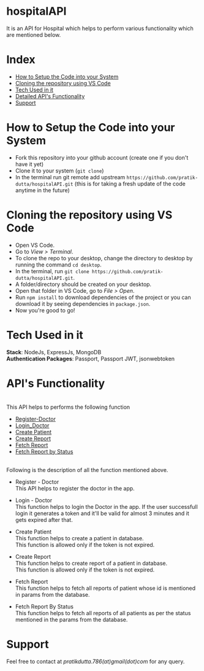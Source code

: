 # hospitalAPI


It is an API for Hospital which helps to perform various functionality which are mentioned below.<br>

# Index
<ul>
<li><a href="#1">How to Setup the Code into your System</a>
<li><a href="#2">Cloning the repository using VS Code</a>
<li><a href="#3">Tech Used in it</a>
<li><a href="#4">Detailed API's Functionality</a>
<li><a href="#5">Support</a>
</ul>

# How to Setup the Code into your System
<p id="1">
<ul>
<li> Fork this repository into your github account (create one if you don't have it yet)
<li> Clone it to your system (<code>git clone</code>)
<li> In the terminal run git remote add upstream <code>https://github.com/pratik-dutta/hospitalAPI.git</code> (this is for taking a fresh update of the code anytime in the future)
</ul>

# Cloning the repository using VS Code
<p id="2">
<ul >
<li> Open VS Code.
<li> Go to <i>View > Terminal</i>.
<li> To clone the repo to your desktop, change the directory to desktop by running the command <code>cd desktop</code>.
<li> In the terminal, run <code>git clone https://github.com/pratik-dutta/hospitalAPI.git</code>.
<li> A folder/directory should be created on your desktop.
<li> Open that folder in VS Code, go to <i>File > Open</i>.
<li> Run <code>npm install</code> to download dependencies of the project or you can download it by seeing dependencies in <code>package.json</code>.
<li> Now you're good to go!
</ul>

# Tech Used in it
<p id="3">
<strong>Stack</strong>: NodeJs, ExpressJs, MongoDB
<br>
<strong>Authentication Packages</strong>: Passport, Passport JWT, jsonwebtoken
<br>

# API's Functionality
<p id="4">
<br>
This API helps to performs the following function
<ul>
<li><a href="#register">Register-Doctor</a>
<li><a href="#login">Login_Doctor</a>
 <li><a href="#p">Create Patient</a>
<li><a href="#q">Create Report</a>
<li><a href="#r">Fetch Report</a>
<li><a href="#s">Fetch Report by Status</a>
</ul>
<br>
Following is the description of all the function mentioned above.<br>
<ul>
<li>
 <p id="register">
Register - Doctor
<br>
This API helps to register the doctor in the app.
<li>
 <p id="login">
Login - Doctor
<br>
This function helps to login the Doctor in the app.
If the user successfull login it generates a token and it'll be valid for almost 3 minutes and it gets expired after that.
<li>
 <p  id="p">
Create Patient
<br>
This function helps to create a patient in database.<br>
This function is allowed only  if the token is not expired.
<li>
 <p  id="q">
Create Report
<br>
This function helps to create report of a patient in database.<br>
This function is allowed only  if the token is not expired.
<li>
<p id="r">Fetch Report
<br>
This function helps to fetch all reports of patient whose id is mentioned in params from the database.<br>
<li>
<p id="s"> Fetch Report By Status
<br>
This function helps to fetch all reports of all patients as per the status mentioned in the params from the database.<br>
</ul>

# Support
<p id="5">
Feel free to contact at <i>pratikdutta.786(at)gmail(dot)com</i> for any query.

 



